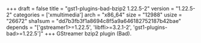 +++
draft = false
title = "gst1-plugins-bad-bzip2 1.22.5-2"
version = "1.22.5-2"
categories = ['xmultimedia']
arch = "x86_64"
size = "12988"
usize = "26672"
sha1sum = "dd7b3fb3f1a8694c8f5a9a646182752187b42bae"
depends = "['gstreamer1>=1.22.5', 'libffi>=3.2.1-2', 'gst1-plugins-bad>=1.22.5']"
+++
GStreamer bzip2 plugin (Bad).